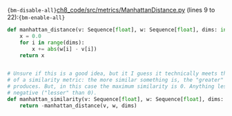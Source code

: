 `{bm-disable-all}`[ch8_code/src/metrics/ManhattanDistance.py](ch8_code/src/metrics/ManhattanDistance.py) (lines 9 to 22):`{bm-enable-all}`

```python
def manhattan_distance(v: Sequence[float], w: Sequence[float], dims: int):
    x = 0.0
    for i in range(dims):
        x += abs(w[i] - v[i])
    return x


# Unsure if this is a good idea, but it I guess it technically meets the definition
# of a similarity metric: the more similar something is, the "greater" the value it
# produces. But, in this case the maximum similarity is 0. Anything less similar is
# negative ("lesser" than 0).
def manhattan_similarity(v: Sequence[float], w: Sequence[float], dims: int):
    return -manhattan_distance(v, w, dims)
```